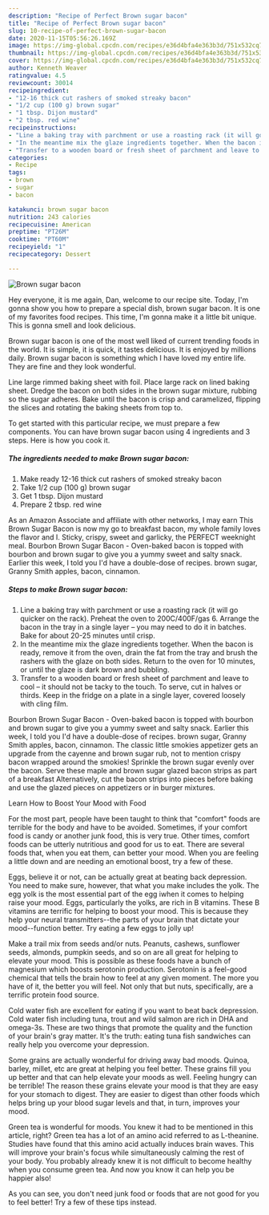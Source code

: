 ```yaml
---
description: "Recipe of Perfect Brown sugar bacon"
title: "Recipe of Perfect Brown sugar bacon"
slug: 10-recipe-of-perfect-brown-sugar-bacon
date: 2020-11-15T05:56:26.169Z
image: https://img-global.cpcdn.com/recipes/e36d4bfa4e363b3d/751x532cq70/brown-sugar-bacon-recipe-main-photo.jpg
thumbnail: https://img-global.cpcdn.com/recipes/e36d4bfa4e363b3d/751x532cq70/brown-sugar-bacon-recipe-main-photo.jpg
cover: https://img-global.cpcdn.com/recipes/e36d4bfa4e363b3d/751x532cq70/brown-sugar-bacon-recipe-main-photo.jpg
author: Kenneth Weaver
ratingvalue: 4.5
reviewcount: 30014
recipeingredient:
- "12-16 thick cut rashers of smoked streaky bacon"
- "1/2 cup (100 g) brown sugar"
- "1 tbsp. Dijon mustard"
- "2 tbsp. red wine"
recipeinstructions:
- "Line a baking tray with parchment or use a roasting rack (it will go quicker on the rack). Preheat the oven to 200C/400F/gas 6. Arrange the bacon in the tray in a single layer – you may need to do it in batches. Bake for about 20-25 minutes until crisp."
- "In the meantime mix the glaze ingredients together. When the bacon is ready, remove it from the oven, drain the fat from the tray and brush the rashers with the glaze on both sides. Return to the oven for 10 minutes, or until the glaze is dark brown and bubbling."
- "Transfer to a wooden board or fresh sheet of parchment and leave to cool – it should not be tacky to the touch. To serve, cut in halves or thirds. Keep in the fridge on a plate in a single layer, covered loosely with cling film."
categories:
- Recipe
tags:
- brown
- sugar
- bacon

katakunci: brown sugar bacon 
nutrition: 243 calories
recipecuisine: American
preptime: "PT26M"
cooktime: "PT60M"
recipeyield: "1"
recipecategory: Dessert

---
```



![Brown sugar bacon](https://img-global.cpcdn.com/recipes/e36d4bfa4e363b3d/751x532cq70/brown-sugar-bacon-recipe-main-photo.jpg)

Hey everyone, it is me again, Dan, welcome to our recipe site. Today, I'm gonna show you how to prepare a special dish, brown sugar bacon. It is one of my favorites food recipes. This time, I'm gonna make it a little bit unique. This is gonna smell and look delicious.

Brown sugar bacon is one of the most well liked of current trending foods in the world. It is simple, it is quick, it tastes delicious. It is enjoyed by millions daily. Brown sugar bacon is something which I have loved my entire life. They are fine and they look wonderful.

Line large rimmed baking sheet with foil. Place large rack on lined baking sheet. Dredge the bacon on both sides in the brown sugar mixture, rubbing so the sugar adheres. Bake until the bacon is crisp and caramelized, flipping the slices and rotating the baking sheets from top to.


To get started with this particular recipe, we must prepare a few components. You can have brown sugar bacon using 4 ingredients and 3 steps. Here is how you cook it.

<!--inarticleads1-->

##### The ingredients needed to make Brown sugar bacon:

1. Make ready 12-16 thick cut rashers of smoked streaky bacon
1. Take 1/2 cup (100 g) brown sugar
1. Get 1 tbsp. Dijon mustard
1. Prepare 2 tbsp. red wine


As an Amazon Associate and affiliate with other networks, I may earn This Brown Sugar Bacon is now my go to breakfast bacon, my whole family loves the flavor and I. Sticky, crispy, sweet and garlicky, the PERFECT weeknight meal. Bourbon Brown Sugar Bacon - Oven-baked bacon is topped with bourbon and brown sugar to give you a yummy sweet and salty snack. Earlier this week, I told you I&#39;d have a double-dose of recipes. brown sugar, Granny Smith apples, bacon, cinnamon. 

<!--inarticleads2-->

##### Steps to make Brown sugar bacon:

1. Line a baking tray with parchment or use a roasting rack (it will go quicker on the rack). Preheat the oven to 200C/400F/gas 6. Arrange the bacon in the tray in a single layer – you may need to do it in batches. Bake for about 20-25 minutes until crisp.
1. In the meantime mix the glaze ingredients together. When the bacon is ready, remove it from the oven, drain the fat from the tray and brush the rashers with the glaze on both sides. Return to the oven for 10 minutes, or until the glaze is dark brown and bubbling.
1. Transfer to a wooden board or fresh sheet of parchment and leave to cool – it should not be tacky to the touch. To serve, cut in halves or thirds. Keep in the fridge on a plate in a single layer, covered loosely with cling film.


Bourbon Brown Sugar Bacon - Oven-baked bacon is topped with bourbon and brown sugar to give you a yummy sweet and salty snack. Earlier this week, I told you I&#39;d have a double-dose of recipes. brown sugar, Granny Smith apples, bacon, cinnamon. The classic little smokies appetizer gets an upgrade from the cayenne and brown sugar rub, not to mention crispy bacon wrapped around the smokies! Sprinkle the brown sugar evenly over the bacon. Serve these maple and brown sugar glazed bacon strips as part of a breakfast Alternatively, cut the bacon strips into pieces before baking and use the glazed pieces on appetizers or in burger mixtures. 

Learn How to Boost Your Mood with Food


For the most part, people have been taught to think that "comfort" foods are terrible for the body and have to be avoided. Sometimes, if your comfort food is candy or another junk food, this is very true. Other times, comfort foods can be utterly nutritious and good for us to eat. There are several foods that, when you eat them, can better your mood. When you are feeling a little down and are needing an emotional boost, try a few of these.

Eggs, believe it or not, can be actually great at beating back depression. You need to make sure, however, that what you make includes the yolk. The egg yolk is the most essential part of the egg iwhen it comes to helping raise your mood. Eggs, particularly the yolks, are rich in B vitamins. These B vitamins are terrific for helping to boost your mood. This is because they help your neural transmitters--the parts of your brain that dictate your mood--function better. Try eating a few eggs to jolly up!

Make a trail mix from seeds and/or nuts. Peanuts, cashews, sunflower seeds, almonds, pumpkin seeds, and so on are all great for helping to elevate your mood. This is possible as these foods have a bunch of magnesium which boosts serotonin production. Serotonin is a feel-good chemical that tells the brain how to feel at any given moment. The more you have of it, the better you will feel. Not only that but nuts, specifically, are a terrific protein food source.

Cold water fish are excellent for eating if you want to beat back depression. Cold water fish including tuna, trout and wild salmon are rich in DHA and omega-3s. These are two things that promote the quality and the function of your brain's gray matter. It's the truth: eating tuna fish sandwiches can really help you overcome your depression. 

Some grains are actually wonderful for driving away bad moods. Quinoa, barley, millet, etc are great at helping you feel better. These grains fill you up better and that can help elevate your moods as well. Feeling hungry can be terrible! The reason these grains elevate your mood is that they are easy for your stomach to digest. They are easier to digest than other foods which helps bring up your blood sugar levels and that, in turn, improves your mood.

Green tea is wonderful for moods. You knew it had to be mentioned in this article, right? Green tea has a lot of an amino acid referred to as L-theanine. Studies have found that this amino acid actually induces brain waves. This will improve your brain's focus while simultaneously calming the rest of your body. You probably already knew it is not difficult to become healthy when you consume green tea. And now you know it can help you be happier also!

As you can see, you don't need junk food or foods that are not good for you to feel better! Try  a few  of  these  tips  instead.

